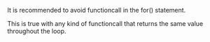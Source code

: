 It is recommended to avoid functioncall in the for() statement. 

<?php

// Fastest way
$nb = count($array); 
for($i = 0; $i < $nb; ++$i) {
    doSomething($i);
} 

// Same as above, but slow
for($i = 0; $i < count($array); ++$i) {
    doSomething($i);
} 

// Same as above, but slow
foreach($portions as &$portion) {
    // here, array_sum() doesn't depends on the $grade. It should be out of the loop
    $portion = $portion / array_sum($portions);
} 

$total = array_sum($portion);
foreach($portion as &$portion) {
    $portion = $portion / $total;
} 

?>

This is true with any kind of functioncall that returns the same value throughout the loop. 

